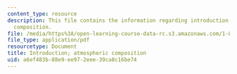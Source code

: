 ```yaml
---
content_type: resource
description: This file contains the information regarding introduction-atmospheric
  composition.
file: /media/https%3A/open-learning-course-data-rc.s3.amazonaws.com/1-84j-atmospheric-chemistry-fall-2013/a6ef483b88e9ee972eee39ca8c16be74_MIT1_84JF13_Lec1_intro.pdf
file_type: application/pdf
resourcetype: Document
title: Introduction; atmospheric composition
uid: a6ef483b-88e9-ee97-2eee-39ca8c16be74
---
```

